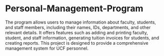 # Personal-Management-Program

The program allows users to manage information about faculty, students, and staff members, including their names, IDs, departments, and other relevant details. It offers features such as adding and printing faculty, student, and staff information, generating tuition invoices for students, and creating reports. This project is designed to provide a comprehensive management system for UCF personnel.
